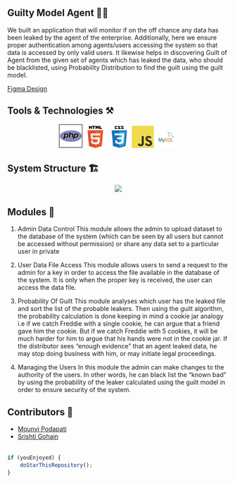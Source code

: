 ## Guilty Model Agent 💂‍♂️
We built an application that will monitor if on the off chance any data has been leaked by the agent of the enterprise. Additionally, here we ensure proper authentication among agents/users accessing the system so that data is accessed by only valid users. It likewise helps in discovering Guilt of Agent from the given set of agents which has leaked the data, who should be blacklisted, using Probability Distribution to find the guilt using the guilt model.

<a href="https://www.figma.com/file/BwsWk8fKlDE3buz83Yjb5R/ISAA---Gulity-Model?node-id=0%3A1">Figma Design</a>

## Tools & Technologies ⚒️
<div align="center">
<img height="50px" src="https://raw.githubusercontent.com/github/explore/ccc16358ac4530c6a69b1b80c7223cd2744dea83/topics/php/php.png" style="border:2px solid grey"/>
<img alt="HTML5" width="50px" height="50px" src="https://raw.githubusercontent.com/github/explore/80688e429a7d4ef2fca1e82350fe8e3517d3494d/topics/html/html.png" />
<img alt="CSS3" width="50px" height="50px" src="https://raw.githubusercontent.com/github/explore/80688e429a7d4ef2fca1e82350fe8e3517d3494d/topics/css/css.png" />
<img alt="JavaScript" width="50px" height="50px" src="https://raw.githubusercontent.com/github/explore/80688e429a7d4ef2fca1e82350fe8e3517d3494d/topics/javascript/javascript.png" />
  <img height="50px" src="https://raw.githubusercontent.com/github/explore/80688e429a7d4ef2fca1e82350fe8e3517d3494d/topics/mysql/mysql.png" />
</div>

## System Structure 🏗️
<div align="center"><img height="600" src="https://github.com/mounvip1525/GuiltyModel/blob/master/Screenshot%202022-01-22%20at%209.25.11%20PM.png" /></div>

## Modules 🧱
1. Admin Data Control
This module allows the admin to upload dataset to the database of the system (which can be seen by all users but cannot be accessed without permission) or share any data set to a particular user in private

2. User Data File Access
This module allows users to send a request to the admin for a key in order to access the file available in the database of the system. It is only when the proper key is received, the user can access the data file.

3. Probability Of Guilt
This module analyses which user has the leaked file and sort the list of the probable leakers. Then using the guilt algorithm, the probability calculation is done keeping in mind a cookie jar analogy i.e if we catch Freddie with a single cookie, he can argue that a friend gave him the cookie. But if we catch Freddie with 5 cookies, it will be much harder for him to argue that his hands were not in the cookie jar. If the distributor sees “enough evidence” that an agent leaked data, he may stop doing business with him, or may initiate legal proceedings.

4. Managing the Users
In this module the admin can make changes to the authority of the users. In other words, he can black list the “known bad” by using the probability of the leaker calculated using the guilt model in order to ensure security of the system.

## Contributors 👧
<ul>
  <li><a href="https://github.com/mounvip1525">Mounvi Podapati</a></li>
  <li><a href="https://github.com/SrishtiGohain">Srishti Gohain</a></li>
</ul>

```javascript

if (youEnjoyed) {
    doStarThisRepository();
}

```
